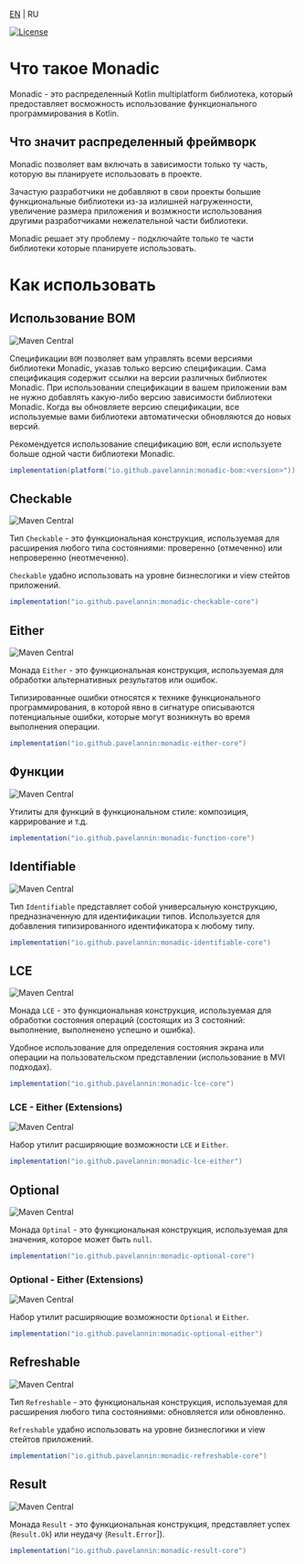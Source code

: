 [EN](README.md) | RU

[![License](https://img.shields.io/badge/License-Apache%202.0-blue.svg)](https://opensource.org/licenses/Apache-2.0)

# Что такое Monadic
Monadic - это распределенный Kotlin multiplatform библиотека, который предоставляет восможность использование 
функционального программирования в Kotlin.

## Что значит распределенный фреймворк
Monadic позволяет вам включать в зависимости только ту часть, которую вы планируете использовать в проекте.

Зачастую разработчики не добавляют в свои проекты большие функциональные библиотеки из-за излишней нагруженности, 
увеличение размера приложения и возмжности использования другими разработчиками нежелательной части библиотеки.

Monadic решает эту проблему - подключайте только те части библиотеки которые планируете использовать.

# Как использовать
## Использование BOM 
![Maven Central](https://img.shields.io/maven-central/v/io.github.pavelannin/monadic-bom?label=monadic-bom)

Спецификации `BOM` позволяет вам управлять всеми версиями библиотеки Monadic, указав только версию спецификации. 
Сама спецификация содержит ссылки на версии различных библиотек Monadic. При использовании спецификации в вашем приложении 
вам не нужно добавлять какую-либо версию зависимости библиотеки Monadic. Когда вы обновляете версию спецификации, 
все используемые вами библиотеки автоматически обновляются до новых версий.

Рекомендуется использование спецификацию `BOM`, если используете больше одной части библиотеки Monadic.

```gradle
implementation(platform("io.github.pavelannin:monadic-bom:<version>"))
```

## Checkable
![Maven Central](https://img.shields.io/maven-central/v/io.github.pavelannin/monadic-checkable-core?label=monadic-checkable-core)

Тип `Checkable` - это функциональная конструкция, используемая для расширения любого типа состояниями:
проверенно (отмеченно) или непроверенно (неотмеченно).

`Checkable` удабно использовать на уровне бизнеслогики и view стейтов приложений.

```gradle
implementation("io.github.pavelannin:monadic-checkable-core")
```

## Either
![Maven Central](https://img.shields.io/maven-central/v/io.github.pavelannin/monadic-either-core?label=monadic-either-core)

Монада `Either` - это функциональная конструкция, используемая для обработки альтернативных результатов или ошибок. 

Типизированные ошибки относятся к технике функционального программирования, в которой явно в сигнатуре описываются потенциальные ошибки, 
которые могут возникнуть во время выполнения операции.

```gradle
implementation("io.github.pavelannin:monadic-either-core")
```

## Функции
![Maven Central](https://img.shields.io/maven-central/v/io.github.pavelannin/monadic-function-core?label=monadic-function-core)

Утилиты для функций в функциональном стиле: композиция, каррирование и т.д.

```gradle
implementation("io.github.pavelannin:monadic-function-core")
```

## Identifiable
![Maven Central](https://img.shields.io/maven-central/v/io.github.pavelannin/monadic-identifiable-core?label=monadic-identifiable-core)

Тип `Identifiable` представляет собой универсальную конструкцию, предназначенную для идентификации типов. 
Используется для добавления типизированного идентификатора к любому типу.

```gradle
implementation("io.github.pavelannin:monadic-identifiable-core")
```

## LCE
![Maven Central](https://img.shields.io/maven-central/v/io.github.pavelannin/monadic-lce-core?label=monadic-lce-core)

Монада `LCE` - это функциональная конструкция, используемая для обработки состояния операций (состоящих из 3 состояний: выполнение,
выполненено успешно и ошибка).

Удобное использование для определения состояния экрана или операции на пользовательском представлении 
(использование в MVI подходах).

```gradle
implementation("io.github.pavelannin:monadic-lce-core")
```

### LCE - Either (Extensions)
![Maven Central](https://img.shields.io/maven-central/v/io.github.pavelannin/monadic-lce-either?label=monadic-lce-either)

Набор утилит расширяющие возможности `LCE` и `Either`.

```gradle
implementation("io.github.pavelannin:monadic-lce-either")
```

## Optional
![Maven Central](https://img.shields.io/maven-central/v/io.github.pavelannin/monadic-optional-core?label=monadic-optional-core)

Монада `Optinal` - это функциональная конструкция, используемая для значения, которое может быть `null`.

```gradle
implementation("io.github.pavelannin:monadic-optional-core")
```

### Optional - Either (Extensions)
![Maven Central](https://img.shields.io/maven-central/v/io.github.pavelannin/monadic-optional-either?label=monadic-optional-either)

Набор утилит расширяющие возможности `Optional` и `Either`.

```gradle
implementation("io.github.pavelannin:monadic-optional-either")
```

## Refreshable
![Maven Central](https://img.shields.io/maven-central/v/io.github.pavelannin/monadic-refreshable-core?label=monadic-refreshable-core)

Тип `Refreshable` - это функциональная конструкция, используемая для расширения любого типа
состояниями: обновляется или обновленно.

`Refreshable` удабно использовать на уровне бизнеслогики и view стейтов приложений.

```gradle
implementation("io.github.pavelannin:monadic-refreshable-core")
```

## Result
![Maven Central](https://img.shields.io/maven-central/v/io.github.pavelannin/monadic-result-core?label=monadic-result-core)

Монада `Result` - это функциональная конструкция, представляет успех (`Result.Ok`) или неудачу (`Result.Error`]).

```gradle
implementation("io.github.pavelannin:monadic-result-core")
```
